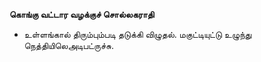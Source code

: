**கொங்கு வட்டார வழக்குச் சொல்லகராதி**
- உள்ளங்கால் திரும்பும்படி தடுக்கி விழுதல். மகுட்டியுட்டு உழுந்து நெத்தியிலெஅடிபட்ருச்சு.

